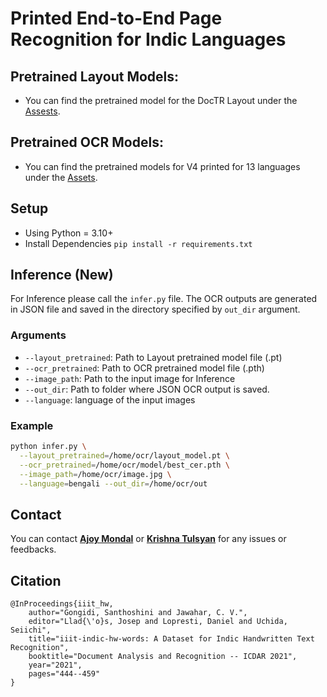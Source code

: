 # Printed End-to-End Page Recognition for Indic Languages

## Pretrained Layout Models:
- You can find the pretrained model for the DocTR Layout under the [Assests]().

## Pretrained OCR Models:
- You can find the pretrained models for V4 printed for 13 languages under the [Assets]().

## Setup
- Using Python = 3.10+
- Install Dependencies `pip install -r requirements.txt`

## Inference (New)

For Inference please call the `infer.py` file. The OCR outputs are generated in JSON file and saved in the directory specified by `out_dir` argument.

### Arguments
* `--layout_pretrained`: Path to Layout pretrained model file (.pt)
* `--ocr_pretrained`: Path to OCR pretrained model file (.pth)
* `--image_path`: Path to the input image for Inference
* `--out_dir`: Path to folder where JSON OCR output is saved.
* `--language`: language of the input images

### Example

```bash
python infer.py \
  --layout_pretrained=/home/ocr/layout_model.pt \
  --ocr_pretrained=/home/ocr/model/best_cer.pth \
  --image_path=/home/ocr/image.jpg \
  --language=bengali --out_dir=/home/ocr/out
```

## Contact

You can contact **[Ajoy Mondal](mailto:ajoy.mondal@iiit.ac.in)** or **[Krishna Tulsyan](mailto:krishna.tulsyan@research.iiit.ac.in)** for any issues or feedbacks.

## Citation

```
@InProceedings{iiit_hw,
	author="Gongidi, Santhoshini and Jawahar, C. V.",
	editor="Llad{\'o}s, Josep and Lopresti, Daniel and Uchida, Seiichi",
	title="iiit-indic-hw-words: A Dataset for Indic Handwritten Text Recognition",
	booktitle="Document Analysis and Recognition -- ICDAR 2021",
	year="2021",
	pages="444--459"
}
```
